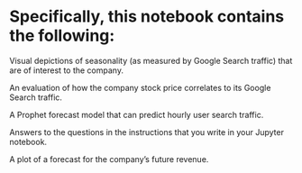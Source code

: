 # Specifically, this notebook contains the following:

Visual depictions of seasonality (as measured by Google Search traffic) that are of interest to the company.

An evaluation of how the company stock price correlates to its Google Search traffic.

A Prophet forecast model that can predict hourly user search traffic.

Answers to the questions in the instructions that you write in your Jupyter notebook.

A plot of a forecast for the company’s future revenue.

